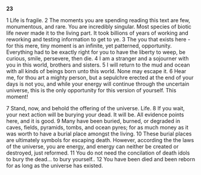 **23**
  
1 Life is fragile. 2 The moments you are spending reading this text are few, monumentous, and rare. You are incredibly singular. Most species of biotic life never made it to the living part. It took billions of years of working and reworking and testing information to get to ye. 3 The you that exists here - for this mere, tiny moment is an infinite, yet patterned, opportunity. Everything had to be exactly right for you to have the liberty to weep, be curious, smile, persevere, then die. 4 I am a stranger and a sojourner with you in this world, brothers and sisters. 5 I will return to the mud and ocean with all kinds of beings born unto this world. None may escape it. 6 Hear me, for thou art a mighty person, but a sepulchre erected at the end of your days is not you, and while your energy will continue through the uncertain universe, this is the only opportunity for this version of yourself. This moment!  

7 Stand, now, and behold the offering of the universe. Life. 8 If you wait, your next action will be burying your dead. It will be. All evidence points here, and it is good. 9 Many have been buried, burned, or degraded in caves, fields, pyramids, tombs, and ocean pyres; for as much money as it was worth to have a burial place amongst the living. 10 These burial places are ultimately symbols for escaping death. However, according the the laws of the universe, you are energy, and energy can neither be created or destroyed, just reformed. 11 You do not need the concilation of death idols to bury the dead... to bury yourself.. 12 You have been died and been reborn for as long as the universe has existed.

